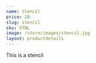 ```yaml
---
name: Stencil
price: 20
slug: stencil
sku: STNL
image: /store/images/stencil.jpg
layout: productdetails
---
```

This is a stencil